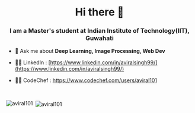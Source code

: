 <!---<img align="center" width="1000" src="https://i.imgur.com/vhC5PBm.gif"> -->
<h1 align="center">Hi there 👋</h1>
<h3 align="center">I am a Master's student at Indian Institute of Technology(IIT), Guwahati</h3>


- 💬 Ask me about **Deep Learning, Image Processing, Web Dev**
  
- 👨‍💻 LinkedIn : [https://www.linkedin.com/in/aviralsingh99/](https://www.linkedin.com/in/aviralsingh99/)

- 👨‍💻 CodeChef : <a href="https://www.codechef.com/users/aviral101" target="blank">https://www.codechef.com/users/aviral101</a>
</br>

<p><img align="left" src="https://github-readme-stats.vercel.app/api/top-langs?username=aviral101&show_icons=true&locale=en&layout=compact" alt="aviral101" /></p>

<p>&nbsp;<img align="center" src="https://github-readme-stats.vercel.app/api?username=aviral101&show_icons=true&locale=en" alt="aviral101" /></p>
